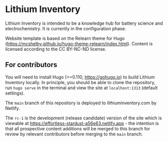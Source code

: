# Lithium Inventory

Lithium Inventory is intended to be a knowledge hub for battery science and electrochemistry. It is currently in the configuration phase.

Website template is based on the Relearn theme for Hugo (https://mcshelby.github.io/hugo-theme-relearn/index.html). Content is licensed according to the CC BY-NC-ND license.

## For contributors

You will need to install Hugo (>=0.110, https://gohugo.io) to build Lithium Inventory locally. In principle, you should be able to clone the repository, run `hugo serve` in the terminal and view the site at `localhost:1313` (default settings).

The `main` branch of this repository is deployed to lithiuminventory.com by Netlify.

The `rc-1` is the development (release candidate) version of the site which is viewable at https://effortless-stardust-a56e63.netlify.app - the intention is that all prospective content additions will be merged to this branch for review by relevant contributors before merging to the `main` branch.
